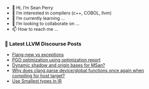 - 👋 Hi, I’m Sean Perry
- 👀 I’m interested in compilers (c++, COBOL, llvm)
- 🌱 I’m currently learning ...
- 💞️ I’m looking to collaborate on ...
- 📫 How to reach me ...

<!---
s66perry/s66perry is a ✨ special ✨ repository because its `README.md` (this file) appears on your GitHub profile.
You can click the Preview link to take a look at your changes.
--->
### 📕 Latest LLVM Discourse Posts

<!-- DISCOURSE-LLVM:START -->
- [Flang-new vs exceptions](https://discourse.llvm.org/t/flang-new-vs-exceptions/83338#post_6)
- [PGO optimization using optimization report](https://discourse.llvm.org/t/pgo-optimization-using-optimization-report/83346#post_2)
- [Dynamic shadow and origin bases for MSan?](https://discourse.llvm.org/t/dynamic-shadow-and-origin-bases-for-msan/83361#post_1)
- [Why does clang parse device/global functions once again when compiling for host target?](https://discourse.llvm.org/t/why-does-clang-parse-device-global-functions-once-again-when-compiling-for-host-target/83357#post_2)
- [Use Smallest types in IR](https://discourse.llvm.org/t/use-smallest-types-in-ir/83301#post_6)
<!-- DISCOURSE-LLVM:END -->
